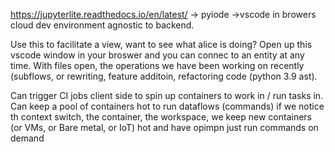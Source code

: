 https://jupyterlite.readthedocs.io/en/latest/ -> pyiode ->vscode in browers cloud dev environment agnostic to backend.

Use this to facilitate a view, want to see what alice is doing? Open up this vscode window in your broswer and you can connec to an entity at any time. With files open, the operations we have been working on recently (subflows, or rewriting, feature additoin, refactoring code (python 3.9 ast).

Can trigger CI jobs client side to spin up containers to work in / run tasks in. Can keep a pool of containers hot to run dataflows (commands) if we notice th context switch, the container, the workspace, we keep new containers (or VMs, or Bare metal, or IoT) hot and have opimpn just run commands on demand